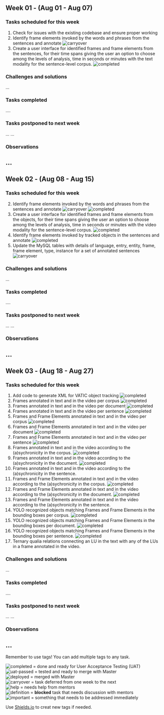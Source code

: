 ## Week 01 - (Aug 01 - Aug 07)

### Tasks scheduled for this week

1. Check for issues with the existing codebase and ensure proper working 
2. Identify frame elements invoked by the words and phrases from the sentences and annotate ![carryover](https://img.shields.io/static/v1?label=&message=carryover&color=yellow)
3. Create a user interface for identified frames and frame elements from the sentences, for their time spans giving the user an option to choose among the levels of analysis, time in seconds or minutes with the text modality for the sentence-level corpus. ![completed](https://img.shields.io/static/v1?label=&message=completed&color=green)

### Challenges and solutions

...


### Tasks completed

....

### Tasks postponed to next week

...
...

### Observations

...
---

## Week 02 - (Aug 08 - Aug 15)

### Tasks scheduled for this week

2. Identify frame elements invoked by the words and phrases from the sentences and annotate ![carryover](https://img.shields.io/static/v1?label=&message=carryover&color=yellow) ![completed](https://img.shields.io/static/v1?label=&message=completed&color=green)  
4. Create a user interface for identified frames and frame elements from the objects, for their time spans giving the user an option to choose among the levels of analysis, time in seconds or minutes with the video modality for the sentence-level corpus. ![completed](https://img.shields.io/static/v1?label=&message=completed&color=green) 
5. Identify frame elements invoked by tracked objects in the sentences and annotate ![completed](https://img.shields.io/static/v1?label=&message=completed&color=green)
6. Update the MySQL tables with details of language, entry, entity, frame, frame element, type, instance for a set of annotated sentences ![carryover](https://img.shields.io/static/v1?label=&message=carryover&color=yellow)

### Challenges and solutions

...


### Tasks completed

....

### Tasks postponed to next week

...
...

### Observations

...
---

## Week 03 - (Aug 18 - Aug 27)

### Tasks scheduled for this week

1. Add code to generate XML for VATIC object tracking ![completed](https://img.shields.io/static/v1?label=&message=completed&color=green)  
2. Frames annotated in text and in the video per corpus ![completed](https://img.shields.io/static/v1?label=&message=completed&color=green)
3. Frames annotated in text and in the video per document ![completed](https://img.shields.io/static/v1?label=&message=completed&color=green)
4. Frames annotated in text and in the video per sentence ![completed](https://img.shields.io/static/v1?label=&message=completed&color=green)
5. Frames and Frame Elements annotated in text and in the video per corpus ![completed](https://img.shields.io/static/v1?label=&message=completed&color=green)
6. Frames and Frame Elements annotated in text and in the video per document ![completed](https://img.shields.io/static/v1?label=&message=completed&color=green)
7. Frames and Frame Elements annotated in text and in the video per sentence ![completed](https://img.shields.io/static/v1?label=&message=completed&color=green)
8. Frames annotated in text and in the video according to the (a)sychronicity in the corpus. ![completed](https://img.shields.io/static/v1?label=&message=completed&color=green)
9. Frames annotated in text and in the video according to the (a)sychronicity in the document. ![completed](https://img.shields.io/static/v1?label=&message=completed&color=green)
10. Frames annotated in text and in the video according to the (a)sychronicity in the sentence.
11. Frames and Frame Elements annotated in text and in the video according to the (a)sychronicity in the corpus. ![completed](https://img.shields.io/static/v1?label=&message=completed&color=green)
12. Frames and Frame Elements annotated in text and in the video according to the (a)sychronicity in the document. ![completed](https://img.shields.io/static/v1?label=&message=completed&color=green)
13. Frames and Frame Elements annotated in text and in the video according to the (a)sychronicity in the sentence.
14. YOLO recognized objects matching Frames and Frame Elements in the bounding boxes per corpus. ![completed](https://img.shields.io/static/v1?label=&message=completed&color=green)
15. YOLO recognized objects matching Frames and Frame Elements in the bounding boxes per document. ![completed](https://img.shields.io/static/v1?label=&message=completed&color=green)
16. YOLO recognized objects matching Frames and Frame Elements in the bounding boxes per sentence. ![completed](https://img.shields.io/static/v1?label=&message=completed&color=green)
17. Ternary qualia relations connecting an LU in the text with any of the LUs in a frame annotated in the video. 

### Challenges and solutions

...


### Tasks completed

....

### Tasks postponed to next week

...
...

### Observations

...
---

Remember to use tags! You can add multiple tags to any task.

![completed](https://img.shields.io/static/v1?label=&message=completed&color=green) = done and ready for User Acceptance Testing (UAT)<br>
![uat-passed](https://img.shields.io/static/v1?label=UAT&message=passed&color=success) = tested and ready to merge with Master<br>
![deployed](https://img.shields.io/static/v1?label=&message=deployed&color=success) = merged with Master<br>
![carryover](https://img.shields.io/static/v1?label=&message=carryover&color=yellow) = task deferred from one week to the next<br>
![help](https://img.shields.io/static/v1?label=&message=need_help&color=blue) = needs help from mentors<br>
![definition](https://img.shields.io/static/v1?label=&message=needs_definition&color=orange) = **blocked** task that needs discussion with mentors<br>
![important](https://img.shields.io/static/v1?label=&message=important&color=red) = something that needs to be addressed immediately<br>

Use [Shields.io](https://shields.io) to creat new tags if needed.


